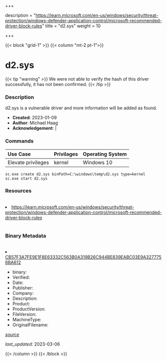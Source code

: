 +++

description = "https://learn.microsoft.com/en-us/windows/security/threat-protection/windows-defender-application-control/microsoft-recommended-driver-block-rules"
title = "d2.sys"
weight = 10

+++


{{< block "grid-1" >}}
{{< column "mt-2 pt-1">}}




# d2.sys 


{{< tip "warning" >}}
We were not able to verify the hash of this driver successfully, it has not been confirmed.
{{< /tip >}}




### Description


d2.sys is a vulnerable driver and more information will be added as found.


- **Created**: 2023-01-09
- **Author**: Michael Haag
- **Acknowledgement**:  | [](https://twitter.com/)

### Commands

| Use Case | Privilages | Operating System | 
|:---- | ---- | ---- |
| Elevate privileges | kernel | Windows 10 |

```
sc.exe create d2.sys binPath=C:\windows\temp\d2.sys type=kernel
sc.exe start d2.sys
```

### Resources
<br>


<li><a href=" https://learn.microsoft.com/en-us/windows/security/threat-protection/windows-defender-application-control/microsoft-recommended-driver-block-rules"> https://learn.microsoft.com/en-us/windows/security/threat-protection/windows-defender-application-control/microsoft-recommended-driver-block-rules</a></li>


<br>


### Binary Metadata
<br>



<li><a href="https://www.virustotal.com/gui/file/CB57F3A7FE9E1F8E63332C563B0A319B26C944BE839EABC03E9A3277756BA612">CB57F3A7FE9E1F8E63332C563B0A319B26C944BE839EABC03E9A3277756BA612</a></li>



- binary: 
- Verified: 
- Date: 
- Publisher: 
- Company: 
- Description: 
- Product: 
- ProductVersion: 
- FileVersion: 
- MachineType: 
- OriginalFilename: 

[*source*](https://github.com/magicsword-io/LOLDrivers/tree/main/yaml/d2.sys.yml)

*last_updated:* 2023-03-06


{{< /column >}}
{{< /block >}}
